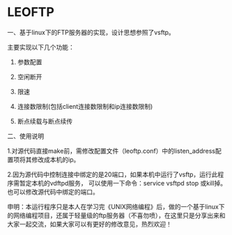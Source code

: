 # LEOFTP

一、基于linux下的FTP服务器的实现，设计思想参照了vsftp。

主要实现以下几个功能：

1.	参数配置

2.	空闲断开

3.	限速

4.	连接数限制(包括client连接数限制和ip连接数限制)

5.	断点续载与断点续传


二、使用说明

1.对源代码直接make前，需修改配置文件（leoftp.conf）中的listen_address配置项将其修改成本机的ip。

2.因为源代码中控制连接中绑定的是20端口，如果本机中运行了vsftp，运行此程序需暂定本机的vdftpd服务，
可以使用一下命令：service vsftpd stop 或kill掉。也可以修改源代码中绑定的端口。


申明：本运行程序只是本人在学习完《UNIX网络编程》后，做的一个基于linux下的网络编程项目，还属于轻量级的ftp服务器（不喜勿喷），在这里只是分享出来和大家一起交流，如果大家可以有更好的修改意见，热烈欢迎！

